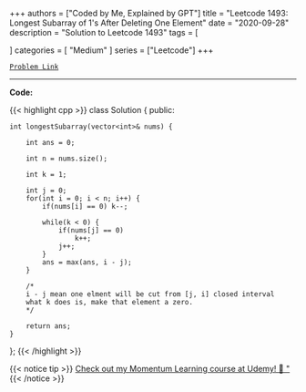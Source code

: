 
+++
authors = ["Coded by Me, Explained by GPT"]
title = "Leetcode 1493: Longest Subarray of 1's After Deleting One Element"
date = "2020-09-28"
description = "Solution to Leetcode 1493"
tags = [
    
]
categories = [
    "Medium"
]
series = ["Leetcode"]
+++



[`Problem Link`](https://leetcode.com/problems/longest-subarray-of-1s-after-deleting-one-element/description/)

---

**Code:**

{{< highlight cpp >}}
class Solution {
public:
    
    int longestSubarray(vector<int>& nums) {
        
        int ans = 0;
        
        int n = nums.size();
        
        int k = 1;
        
        int j = 0;
        for(int i = 0; i < n; i++) {
            if(nums[i] == 0) k--;
            
            while(k < 0) {
                if(nums[j] == 0)
                    k++;
                j++;
            }
            ans = max(ans, i - j);
        }
        
        /*
        i - j mean one elment will be cut from [j, i] closed interval
        what k does is, make that element a zero.
        */

        return ans;
    }
};
{{< /highlight >}}



{{< notice tip >}}
[Check out my Momentum Learning course at Udemy! 🚀 "](https://www.udemy.com/course/blind-75-the-data-structures-and-algorithms-essentials/)
{{< /notice >}}

